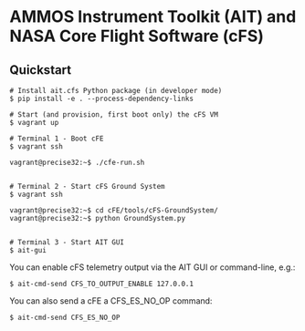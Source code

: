 # AMMOS Instrument Toolkit (AIT) and NASA Core Flight Software (cFS)

## Quickstart

    # Install ait.cfs Python package (in developer mode)
    $ pip install -e . --process-dependency-links

    # Start (and provision, first boot only) the cFS VM
    $ vagrant up

    # Terminal 1 - Boot cFE
    $ vagrant ssh

    vagrant@precise32:~$ ./cfe-run.sh


    # Terminal 2 - Start cFS Ground System
    $ vagrant ssh

    vagrant@precise32:~$ cd cFE/tools/cFS-GroundSystem/
    vagrant@precise32:~$ python GroundSystem.py


    # Terminal 3 - Start AIT GUI
    $ ait-gui

You can enable cFS telemetry output via the AIT GUI or command-line,
e.g.:

    $ ait-cmd-send CFS_TO_OUTPUT_ENABLE 127.0.0.1

You can also send a cFE a CFS_ES_NO_OP command:

    $ ait-cmd-send CFS_ES_NO_OP
